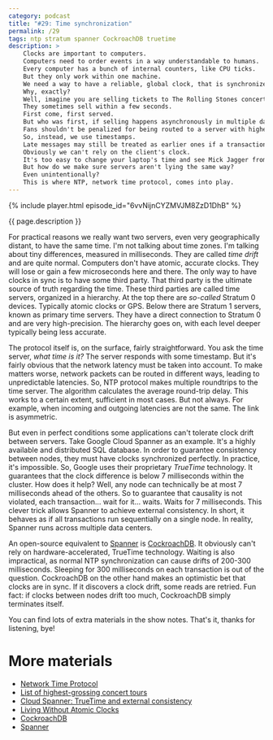 ```yaml
---
category: podcast
title: "#29: Time synchronization"
permalink: /29
tags: ntp stratum spanner CockroachDB truetime
description: >
    Clocks are important to computers.
    Computers need to order events in a way understandable to humans.
    Every computer has a bunch of internal counters, like CPU ticks.
    But they only work within one machine.
    We need a way to have a reliable, global clock, that is synchronized between many computers.
    Why, exactly?
    Well, imagine you are selling tickets to The Rolling Stones concert.
    They sometimes sell within a few seconds.
    First come, first served.
    But who was first, if selling happens asynchronously in multiple data centers?
    Fans shouldn't be penalized for being routed to a server with higher latency.
    So, instead, we use timestamps.
    Late messages may still be treated as earlier ones if a transaction timestamp says so.
    Obviously we can't rely on the client's clock.
    It's too easy to change your laptop's time and see Mick Jagger from the front row.
    But how do we make sure servers aren't lying the same way?
    Even unintentionally?
    This is where NTP, network time protocol, comes into play.
---
```


{% include player.html episode_id="6vvNijnCYZMVJM8ZzD1DhB" %}

{{ page.description }}



For practical reasons we really want two servers, even very geographically distant, to have the same time.
I'm not talking about time zones.
I'm talking about tiny differences, measured in milliseconds.
They are called _time drift_ and are quite normal.
Computers don't have atomic, accurate clocks.
They will lose or gain a few microseconds here and there.
The only way to have clocks in sync is to have some third party.
That third party is the ultimate source of truth regarding the time.
These third parties are called time servers, organized in a hierarchy.
At the top there are _so-called_ Stratum 0 devices.
Typically atomic clocks or GPS.
Below there are Stratum 1 servers, known as primary time servers.
They have a direct connection to Stratum 0 and are very high-precision.
The hierarchy goes on, with each level deeper typically being less accurate.

The protocol itself is, on the surface, fairly straightforward.
You ask the time server, _what time is it?_
The server responds with some timestamp.
But it's fairly obvious that the network latency must be taken into account.
To make matters worse, network packets can be routed in different ways, leading to unpredictable latencies.
So, NTP protocol makes multiple roundtrips to the time server.
The algorithm calculates the average round-trip delay.
This works to a certain extent, sufficient in most cases.
But not always.
For example, when incoming and outgoing latencies are not the same.
The link is asymmetric.

But even in perfect conditions some applications can't tolerate clock drift between servers.
Take Google Cloud Spanner as an example.
It's a highly available and distributed SQL database.
In order to guarantee consistency between nodes, they must have clocks synchronized perfectly.
In practice, it's impossible.
So, Google uses their proprietary _TrueTime_ technology.
It guarantees that the clock difference is below 7 milliseconds within the cluster.
How does it help?
Well, any node can technically be at most 7 milliseconds ahead of the others.
So to guarantee that causality is not violated, each transaction... wait for it... waits.
Waits for 7 milliseconds.
This clever trick allows Spanner to achieve external consistency.
In short, it behaves as if all transactions run sequentially on a single node.
In reality, Spanner runs across multiple data centers.

An open-source equivalent to [Spanner](https://cloud.google.com/spanner/) is [CockroachDB](https://www.cockroachlabs.com/product/).
It obviously can't rely on hardware-accelerated, TrueTime technology.
Waiting is also impractical, as normal NTP synchronization can cause drifts of 200-300 milliseconds.
Sleeping for 300 milliseconds on each transaction is out of the question.
CockroachDB on the other hand makes an optimistic bet that clocks are in sync.
If it discovers a clock drift, some reads are retried.
Fun fact: if clocks between nodes drift too much, CockroachDB simply terminates itself.

You can find lots of extra materials in the show notes.
That's it, thanks for listening, bye!



# More materials

* [Network Time Protocol](https://en.wikipedia.org/wiki/Network_Time_Protocol)
* [List of highest-grossing concert tours](https://en.wikipedia.org/wiki/List_of_highest-grossing_concert_tours)
* [Cloud Spanner: TrueTime and external consistency](https://cloud.google.com/spanner/docs/true-time-external-consistency)
* [Living Without Atomic Clocks](https://www.cockroachlabs.com/blog/living-without-atomic-clocks/)
* [CockroachDB](https://www.cockroachlabs.com/product/)
* [Spanner](https://cloud.google.com/spanner/)
